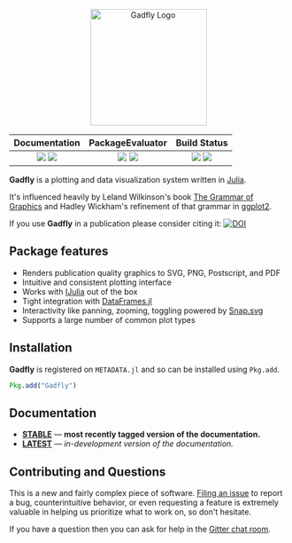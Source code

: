 <div align="center"> <img
src="https://cdn.rawgit.com/dcjones/Gadfly.jl/master/docs/src/assets/logo.svg"
alt="Gadfly Logo" width="210"></img> </div>

| **Documentation**                                                               | **PackageEvaluator**                                            | **Build Status**                                                                                |
|:------------------------------------------:|:-------------------------------------------------------------------------------------:|:------------------------------------------------:|
| [![][docs-latest-img]][docs-latest-url] [![][docs-stable-img]][docs-stable-url] | [![][pkg-0.4-img]][pkg-0.4-url] [![][pkg-0.5-img]][pkg-0.5-url] | [![][travis-img]][travis-url] [![][codecov-img]][codecov-url] |

**Gadfly** is a plotting and data visualization system written in
[Julia](http://julialang.org/).

It's influenced heavily by Leland Wilkinson's book [The Grammar of Graphics][gog-book]
and Hadley Wickham's refinement of that grammar in [ggplot2](http://ggplot2.org/).

If you use **Gadfly** in a publication please consider citing it: [![DOI][citation-img]][citation-url]

## Package features

- Renders publication quality graphics to SVG, PNG, Postscript, and PDF
- Intuitive and consistent plotting interface
- Works with [IJulia](https://github.com/JuliaLang/IJulia.jl) out of the box
- Tight integration with [DataFrames.jl](https://github.com/JuliaStats/DataFrames.jl)
- Interactivity like panning, zooming, toggling powered by [Snap.svg](http://snapsvg.io/)
- Supports a large number of common plot types

## Installation

**Gadfly** is registered on `METADATA.jl` and so can be installed using `Pkg.add`.

```julia
Pkg.add("Gadfly")
```

## Documentation

- [**STABLE**][docs-stable-url] &mdash; **most recently tagged version of the documentation.**
- [**LATEST**][docs-latest-url] &mdash; *in-development version of the documentation.*

## Contributing and Questions

This is a new and fairly complex piece of software. [Filing an
issue](https://github.com/dcjones/Gadfly.jl/issues/new) to report a bug,
counterintuitive behavior, or even requesting a feature is extremely valuable in
helping us prioritize what to work on, so don't hesitate.

If you have a question then you can ask for help in the [Gitter chat room][gitter-url].

[docs-latest-img]: https://img.shields.io/badge/docs-latest-blue.svg
[docs-latest-url]: https://dcjones.github.io/Gadfly.jl/latest

[docs-stable-img]: https://img.shields.io/badge/docs-stable-blue.svg
[docs-stable-url]: https://dcjones.github.io/Gadfly.jl/stable

[pkg-0.4-img]: http://pkg.julialang.org/badges/Gadfly_0.4.svg
[pkg-0.4-url]: http://pkg.julialang.org/?pkg=Gadfly
[pkg-0.5-img]: http://pkg.julialang.org/badges/Gadfly_0.5.svg
[pkg-0.5-url]: http://pkg.julialang.org/?pkg=Gadfly

[travis-img]: http://img.shields.io/travis/dcjones/Gadfly.jl.svg
[travis-url]: https://travis-ci.org/dcjones/Gadfly.jl
[codecov-img]: http://img.shields.io/coveralls/dcjones/Gadfly.jl.svg
[codecov-url]: https://coveralls.io/r/dcjones/Gadfly.jl

[citation-img]: https://zenodo.org/badge/6322/dcjones/Gadfly.jl.png
[citation-url]: http://dx.doi.org/10.5281/zenodo.11876

[gog-book]: http://www.cs.uic.edu/~wilkinson/TheGrammarOfGraphics/GOG.html

[gitter-url]: https://gitter.im/dcjones/Gadfly.jl
